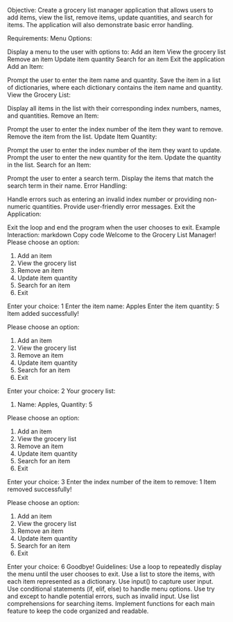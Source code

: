 Objective: Create a grocery list manager application that allows users to add items, view the list, remove items, update quantities, and search for items. The application will also demonstrate basic error handling.

Requirements:
Menu Options:

Display a menu to the user with options to:
Add an item
View the grocery list
Remove an item
Update item quantity
Search for an item
Exit the application
Add an Item:

Prompt the user to enter the item name and quantity.
Save the item in a list of dictionaries, where each dictionary contains the item name and quantity.
View the Grocery List:

Display all items in the list with their corresponding index numbers, names, and quantities.
Remove an Item:

Prompt the user to enter the index number of the item they want to remove.
Remove the item from the list.
Update Item Quantity:

Prompt the user to enter the index number of the item they want to update.
Prompt the user to enter the new quantity for the item.
Update the quantity in the list.
Search for an Item:

Prompt the user to enter a search term.
Display the items that match the search term in their name.
Error Handling:

Handle errors such as entering an invalid index number or providing non-numeric quantities.
Provide user-friendly error messages.
Exit the Application:

Exit the loop and end the program when the user chooses to exit.
Example Interaction:
markdown
Copy code
Welcome to the Grocery List Manager!
Please choose an option:
1. Add an item
2. View the grocery list
3. Remove an item
4. Update item quantity
5. Search for an item
6. Exit

Enter your choice: 1
Enter the item name: Apples
Enter the item quantity: 5
Item added successfully!

Please choose an option:
1. Add an item
2. View the grocery list
3. Remove an item
4. Update item quantity
5. Search for an item
6. Exit

Enter your choice: 2
Your grocery list:
1. Name: Apples, Quantity: 5

Please choose an option:
1. Add an item
2. View the grocery list
3. Remove an item
4. Update item quantity
5. Search for an item
6. Exit

Enter your choice: 3
Enter the index number of the item to remove: 1
Item removed successfully!

Please choose an option:
1. Add an item
2. View the grocery list
3. Remove an item
4. Update item quantity
5. Search for an item
6. Exit

Enter your choice: 6
Goodbye!
Guidelines:
Use a loop to repeatedly display the menu until the user chooses to exit.
Use a list to store the items, with each item represented as a dictionary.
Use input() to capture user input.
Use conditional statements (if, elif, else) to handle menu options.
Use try and except to handle potential errors, such as invalid input.
Use list comprehensions for searching items.
Implement functions for each main feature to keep the code organized and readable.
